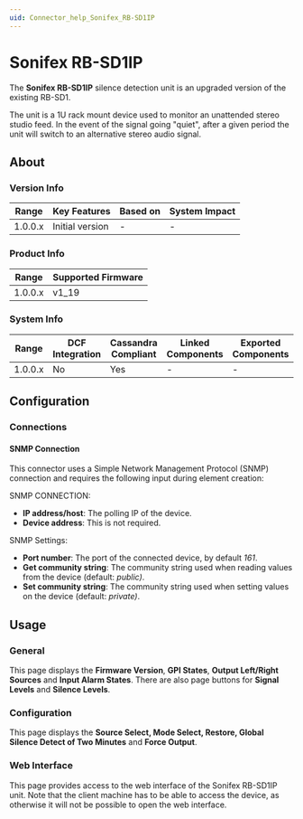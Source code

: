```yaml
---
uid: Connector_help_Sonifex_RB-SD1IP
---
```


# Sonifex RB-SD1IP

The **Sonifex RB-SD1IP** silence detection unit is an upgraded version of the existing RB-SD1.

The unit is a 1U rack mount device used to monitor an unattended stereo studio feed. In the event of the signal going "quiet", after a given period the unit will switch to an alternative stereo audio signal.

## About

### Version Info

| Range     | Key Features     | Based on     | System Impact     |
|-----------|------------------|--------------|-------------------|
| 1.0.0.x   | Initial version  | -            | -                 |

### Product Info

| Range     | Supported Firmware     |
|-----------|------------------------|
| 1.0.0.x   | v1_19                  |

### System Info

| Range     | DCF Integration     | Cassandra Compliant     | Linked Components     | Exported Components     |
|-----------|---------------------|-------------------------|-----------------------|-------------------------|
| 1.0.0.x   | No                  | Yes                     | -                     | -                       |

## Configuration

### Connections

#### SNMP Connection

This connector uses a Simple Network Management Protocol (SNMP) connection and requires the following input during element creation:

SNMP CONNECTION:

- **IP address/host**: The polling IP of the device.
- **Device address**: This is not required.

SNMP Settings:

- **Port number**: The port of the connected device, by default *161*.
- **Get community string**: The community string used when reading values from the device (default: *public)*.
- **Set community string**: The community string used when setting values on the device (default: *private)*.

## Usage

### General

This page displays the **Firmware Version**, **GPI States**, **Output Left/Right Sources** and **Input Alarm States**.
There are also page buttons for **Signal Levels** and **Silence Levels**.

### Configuration

This page displays the **Source Select, Mode Select, Restore, Global Silence Detect of Two Minutes** and **Force Output**.

### Web Interface

This page provides access to the web interface of the Sonifex RB-SD1IP unit. Note that the client machine has to be able to access the device, as otherwise it will not be possible to open the web interface.
